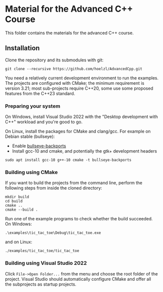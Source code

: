 # Material for the Advanced C++ Course

This folder contains the materials for the advanced C++ course.

## Installation

Clone the repository and its submodules with git:

```
git clone --recursive https://github.com/hoelzl/AdvancedCpp.git
```

You need a relatively current development environment to run the examples.
The projects are configured with CMake; the minimum requirement is version 3.21;
most sub-projects require C++20, some use some proposed features from the C++23
standard.

### Preparing your system

On Windows, install Visual Studio 2022 with the "Desktop development with C++"
workload and you're good to go.

On Linux, install the packages for CMake and clang/gcc. For example on Debian
stable (bullseye):

- Enable [bullseye-backports](https://packages.debian.org/bullseye-backports/)
- Install gcc-10 and cmake, and potentially the gtk+ development headers

```
sudo apt install gcc-10 g++-10 cmake -t bullseye-backports
```


### Building using CMake

If you want to build the projects from the command line, perform the following
steps from inside the cloned directory:

```
mkdir build
cd build
cmake ..
cmake --build .
```
Run one of the example programs to check whether the build succeeded. On Windows:
```
.\examples\tic_tac_toe\Debug\tic_tac_toe.exe
```
and on Linux:
```
./examples/tic_tac_toe/tic_tac_toe
```

### Building using Visual Studio 2022

Click `File->Open Folder...` from the menu and choose the root folder of the project.
Visual Studio should automatically configure CMake and offer all the subprojects
as startup projects.
